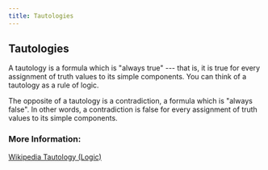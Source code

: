 ```yaml
---
title: Tautologies
---
```

## Tautologies

A tautology is a formula which is "always true" --- that is, it is true for every assignment of truth values to its simple components. You can think of a tautology as a rule of logic.

The opposite of a tautology is a contradiction, a formula which is "always false". In other words, a contradiction is false for every assignment of truth values to its simple components.

### More Information:
<!-- Please add any articles you think might be helpful to read before writing the article -->
[Wikipedia Tautology (Logic)](https://en.wikipedia.org/wiki/Tautology_(logic))

